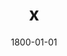 ---
title: x
date: 1800-01-01
description: Power Grip
thumb: /assets/images/products/800S/800-spg-gold-gold-f.jpg
image: /assets/images/products/800S/800-spg-gold-gold-f.jpg
# angler-name: Johnny B. Goode

reel-type: spinning
reel-series: 800 

# location: Someplace, United States
# fish: Some Big Fish
# fish-length: 49 in.
# fish-weight: 78 lbs.
---